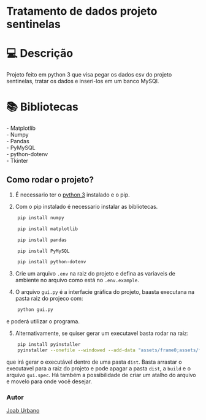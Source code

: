 # Tratamento de dados projeto sentinelas
<h1 id="usage" > 💻 Descrição </h1>

Projeto feito em python 3 que visa pegar os dados csv do projeto sentinelas, tratar os dados e inseri-los em um banco MySQl.

<h1 id="usage" > 📚 Bibliotecas </h1>
- Matplotlib<br>
- Numpy<br>
- Pandas<br>
- PyMySQL<br>
- python-dotenv<br>
- Tkinter<br>

<h2>Como rodar o projeto?</h2>

1. É necessario ter o <a href="https://www.python.org/">python 3</a> instalado e o pip.

2. Com o pip instalado é necessario instalar as bibliotecas.
```sh
    pip install numpy
```
```sh
    pip install matplotlib
```
```sh
    pip install pandas
```
```sh
    pip install PyMySQL
```
```sh
    pip install python-dotenv
```

3. Crie um arquivo ```.env``` na raiz do projeto e defina as variaveis de ambiente no arquivo como está no ```.env.example```.

4. O arquivo ```gui.py```  é a interfacie gráfica do projeto, baasta executana na pasta raiz do projeco com:
```sh
    python gui.py
```
e poderá utilizar o programa.

5. Alternativamente, se quiser gerar um executavel basta rodar na raiz:
```sh
    pip install pyinstaller
    pyinstaller --onefile --windowed --add-data "assets/frame0;assets/frame0" gui.py
```
que irá gerar o executável dentro de uma pasta ```dist```. Basta arrastar o executavel para a raiz do projeto e pode apagar a pasta ```dist```, a ```build``` e o arquivo ```gui.spec```. Há também a possibilidade de criar um atalho do arquivo e movelo para onde você desejar.

<h3>Autor</h3>
<a href="https://github.com/JoabUrbano">Joab Urbano</a><br>

